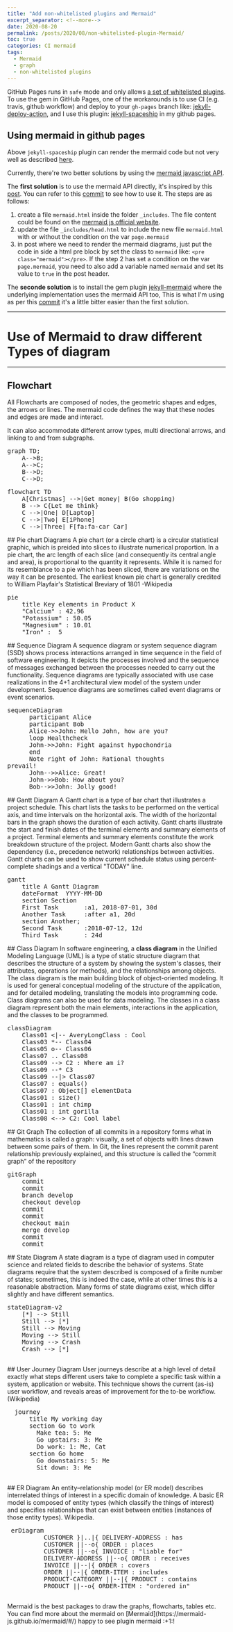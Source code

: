 ```yaml
---
title: "Add non-whitelisted plugins and Mermaid"
excerpt_separator: <!--more-->
date: 2020-08-20
permalink: /posts/2020/08/non-whitelisted-plugin-Mermaid/
toc: true
categories: CI mermaid
tags:
  - Mermaid
  - graph
  - non-whitelisted plugins
---
```

GitHub Pages runs in `safe` mode and only allows [a set of whitelisted plugins](https://pages.github.com/versions/). To use the gem in GitHub Pages, one of the workarounds is to use CI (e.g. travis, github workflow) and deploy to your `gh-pages` branch like: [jekyll-deploy-action](https://github.com/jeffreytse/jekyll-deploy-action), and I use this plugin: [jekyll-spaceship](https://github.com/jeffreytse/jekyll-spaceship) in my github pages.
<!--more-->
## Using mermaid in github pages

Above `jekyll-spaceship` plugin can render the mermaid code but not very well as described [here](https://github.com/jeffreytse/jekyll-spaceship/issues/60).

Currently, there're two better solutions by using the [mermaid javascript API](https://mermaid-js.github.io/mermaid/#/n00b-gettingStarted?id=_3-calling-the-javascript-api).

The **first solution** is to use the mermaid API directly, it's inspired by this [post](https://jojozhuang.github.io/tutorial/jekyll-diagram-with-mermaid/). You can refer to this [commit](https://github.com/copdips/copdips.github.io/commit/6e9fde29abff7691ccfd7b7b0ad7158651931ed5) to see how to use it. The steps are as follows:

1. create a file `mermaid.html` inside the folder `_includes`. The file content could be found on the [mermaid js official website](https://mermaid-js.github.io/mermaid/#/n00b-gettingStarted?id=_3-calling-the-javascript-api).
2. update the file `_includes/head.html` to include the new file `mermaid.html` with or without the condition on the var `page.mermaid`
3. in post where we need to render the mermaid diagrams, just put the code in side a html pre block by set the class to `mermaid` like: `<pre class="mermaid"></pre>`. If the step 2 has set a condition on the var `page.mermaid`, you need to also add a variable named `mermaid` and set its value to `true` in the post header.

The **seconde solution** is to install the gem plugin [jekyll-mermaid](https://github.com/jasonbellamy/jekyll-mermaid) where the underlying implementation uses the mermaid API too, This is what I'm using as per this [commit](https://github.com/shamshadM/shamshadM.github.io/) it's a little bitter easier than the first solution.

<hr>

# Use of Mermaid to draw different Types of diagram
<hr>

## Flowchart

All Flowcharts are composed of nodes, the geometric shapes and edges, the arrows or lines. The mermaid code defines the way that these nodes and edges are made and interact.

It can also accommodate different arrow types, multi directional arrows, and linking to and from subgraphs.

<pre class="mermaid">
graph TD;
    A-->B;
    A-->C;
    B-->D;
    C-->D;
</pre>

<pre class="mermaid">
flowchart TD
    A[Christmas] -->|Get money| B(Go shopping)
    B --> C{Let me think}
    C -->|One| D[Laptop]
    C -->|Two| E[iPhone]
    C -->|Three| F[fa:fa-car Car]
</pre >

## Pie chart Diagrams
A pie chart (or a circle chart) is a circular statistical graphic, which is preided into slices to illustrate numerical proportion. In a pie chart, the arc length of each slice (and consequently its central angle and area), is proportional to the quantity it represents. While it is named for its resemblance to a pie which has been sliced, there are variations on the way it can be presented. The earliest known pie chart is generally credited to William Playfair's Statistical Breviary of 1801 -Wikipedia

<pre class="mermaid" markdown="0">
pie
    title Key elements in Product X
    "Calcium" : 42.96
    "Potassium" : 50.05
    "Magnesium" : 10.01
    "Iron" :  5
</pre >

## Sequence Diagram
A sequence diagram or system sequence diagram (SSD) shows process interactions arranged in time sequence in the field of software engineering. It depicts the processes involved and the sequence of messages exchanged between the processes needed to carry out the functionality. Sequence diagrams are typically associated with use case realizations in the 4+1 architectural view model of the system under development. Sequence diagrams are sometimes called event diagrams or event scenarios.

<pre class="mermaid" markdown="0">
sequenceDiagram
      participant Alice
      participant Bob
      Alice->>John: Hello John, how are you?
      loop Healthcheck
      John->>John: Fight against hypochondria
      end
      Note right of John: Rational thoughts <br/>prevail!
      John-->>Alice: Great!
      John->>Bob: How about you?
      Bob-->>John: Jolly good!
</pre >

## Gantt Diagram 
 
 A Gantt chart is a type of bar chart that illustrates a project schedule. This chart lists the tasks to be performed on the vertical axis, and time intervals on the horizontal axis. The width of the horizontal bars in the graph shows the duration of each activity. Gantt charts illustrate the start and finish dates of the terminal elements and summary elements of a project. Terminal elements and summary elements constitute the work breakdown structure of the project. Modern Gantt charts also show the dependency (i.e., precedence network) relationships between activities. Gantt charts can be used to show current schedule status using percent-complete shadings and a vertical "TODAY" line.

 <pre class="mermaid" markdown="0">
gantt
    title A Gantt Diagram
    dateFormat  YYYY-MM-DD
    section Section
    First Task       :a1, 2018-07-01, 30d
    Another Task     :after a1, 20d
    section Another;
    Second Task      :2018-07-12, 12d
    Third Task       : 24d
</pre >

## Class Diagram 
In software engineering, a <b>class diagram</b> in the Unified Modeling Language (UML) is a type of static structure diagram that describes the structure of a system by showing the system's classes, their attributes, operations (or methods), and the relationships among objects.

The class diagram is the main building block of object-oriented modeling. It is used for general conceptual modeling of the structure of the application, and for detailed modeling, translating the models into programming code. Class diagrams can also be used for data modeling. The classes in a class diagram represent both the main elements, interactions in the application, and the classes to be programmed.

<pre class="mermaid" markdown="0">
classDiagram
    Class01 <|-- AveryLongClass : Cool
    Class03 *-- Class04
    Class05 o-- Class06
    Class07 .. Class08
    Class09 --> C2 : Where am i?
    Class09 --* C3
    Class09 --|> Class07
    Class07 : equals()
    Class07 : Object[] elementData
    Class01 : size()
    Class01 : int chimp
    Class01 : int gorilla
    Class08 <--> C2: Cool label
</pre >

## Git Graph
The collection of all commits in a repository forms what in mathematics is called a graph: visually, a set of objects with lines drawn between some pairs of them. In Git, the lines represent the commit parent relationship previously explained, and this structure is called the “commit graph” of the repository

<pre class="mermaid" markdown="0">
gitGraph
    commit
    commit
    branch develop
    checkout develop
    commit
    commit
    checkout main
    merge develop
    commit
    commit
</pre >

## State Diagram
A state diagram is a type of diagram used in computer science and related fields to describe the behavior of systems. State diagrams require that the system described is composed of a finite number of states; sometimes, this is indeed the case, while at other times this is a reasonable abstraction. Many forms of state diagrams exist, which differ slightly and have different semantics.

 <pre class="mermaid">
stateDiagram-v2
    [*] --> Still
    Still --> [*]
    Still --> Moving
    Moving --> Still
    Moving --> Crash
    Crash --> [*]
  </pre >

## User Journey Diagram
User journeys describe at a high level of detail exactly what steps different users take to complete a specific task within a system, application or website. This technique shows the current (as-is) user workflow, and reveals areas of improvement for the to-be workflow. (Wikipedia)

 <pre class="mermaid">
  journey
      title My working day
      section Go to work
        Make tea: 5: Me
        Go upstairs: 3: Me
        Do work: 1: Me, Cat
      section Go home
        Go downstairs: 5: Me
        Sit down: 3: Me
 </pre >

## ER Diagram 
An entity–relationship model (or ER model) describes interrelated things of interest in a specific domain of knowledge. A basic ER model is composed of entity types (which classify the things of interest) and specifies relationships that can exist between entities (instances of those entity types). Wikipedia.

 <pre class="mermaid">
 erDiagram
          CUSTOMER }|..|{ DELIVERY-ADDRESS : has
          CUSTOMER ||--o{ ORDER : places
          CUSTOMER ||--o{ INVOICE : "liable for"
          DELIVERY-ADDRESS ||--o{ ORDER : receives
          INVOICE ||--|{ ORDER : covers
          ORDER ||--|{ ORDER-ITEM : includes
          PRODUCT-CATEGORY ||--|{ PRODUCT : contains
          PRODUCT ||--o{ ORDER-ITEM : "ordered in"
 </pre >

Mermaid is the best packages to draw the graphs, flowcharts, tables etc. You can find more about the mermaid on [Mermaid](https://mermaid-js.github.io/mermaid/#/)
happy to see plugin mermaid :+1:!